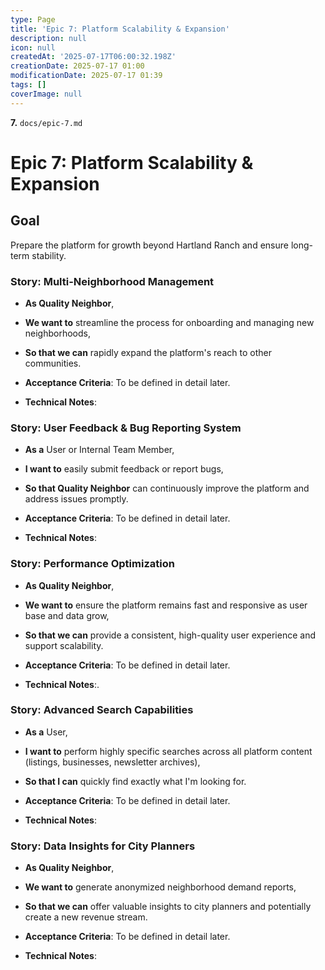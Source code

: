 ```yaml
---
type: Page
title: 'Epic 7: Platform Scalability & Expansion'
description: null
icon: null
createdAt: '2025-07-17T06:00:32.198Z'
creationDate: 2025-07-17 01:00
modificationDate: 2025-07-17 01:39
tags: []
coverImage: null
---
```


**7.** `docs/epic-7.md`

# Epic 7: Platform Scalability & Expansion

## Goal

Prepare the platform for growth beyond Hartland Ranch and ensure long-term stability.

### Story: Multi-Neighborhood Management

- **As Quality Neighbor**,

- **We want to** streamline the process for onboarding and managing new neighborhoods,

- **So that we can** rapidly expand the platform's reach to other communities.

- **Acceptance Criteria**: To be defined in detail later.

- **Technical Notes**:

### Story: User Feedback & Bug Reporting System

- **As a** User or Internal Team Member,

- **I want to** easily submit feedback or report bugs,

- **So that Quality Neighbor** can continuously improve the platform and address issues promptly.

- **Acceptance Criteria**: To be defined in detail later.

- **Technical Notes**:

### Story: Performance Optimization

- **As Quality Neighbor**,

- **We want to** ensure the platform remains fast and responsive as user base and data grow,

- **So that we can** provide a consistent, high-quality user experience and support scalability.

- **Acceptance Criteria**: To be defined in detail later.

- **Technical Notes**:.

### Story: Advanced Search Capabilities

- **As a** User,

- **I want to** perform highly specific searches across all platform content (listings, businesses, newsletter archives),

- **So that I can** quickly find exactly what I'm looking for.

- **Acceptance Criteria**: To be defined in detail later.

- **Technical Notes**:

### Story: Data Insights for City Planners

- **As Quality Neighbor**,

- **We want to** generate anonymized neighborhood demand reports,

- **So that we can** offer valuable insights to city planners and potentially create a new revenue stream.

- **Acceptance Criteria**: To be defined in detail later.

- **Technical Notes**:

